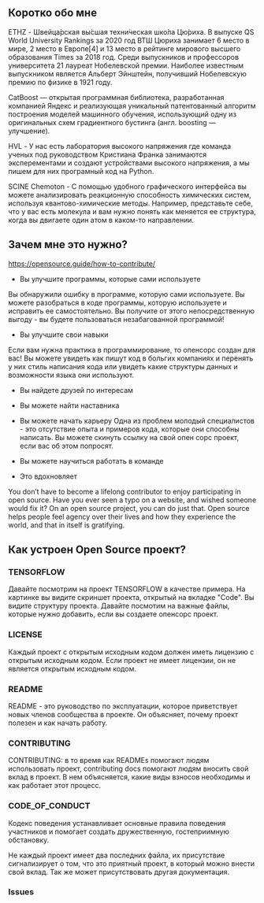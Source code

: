 ## Коротко обо мне

ETHZ - Швейца́рская вы́сшая техни́ческая шко́ла Цю́риха. В выпуске QS World University Rankings за 2020 год ВТШ Цюриха занимает 6 место в мире, 2 место в Европе[4] и 13 место в рейтинге мирового высшего образования Times за 2018 год. Среди выпускников и профессоров университета 21 лауреат Нобелевской премии. Наиболее известным выпускником является Альберт Эйнштейн, получивший Нобелевскую премию по физике в 1921 году.

CatBoost — открытая программная библиотека, разработанная компанией Яндекс и реализующая уникальный патентованный алгоритм построения моделей машинного обучения, использующий одну из оригинальных схем градиентного бустинга (англ. boosting — улучшение). 

HVL - У нас есть лаборатория высокого напряжения где команда ученых под руководством Кристиана Франка занимаются эксперементами и создают устройствами высокого напряжения, а мы пишем для них програмный код на Python.

SCINE Chemoton - С помощью удобного графического интерфейса вы можете анализировать реакционную способность химических систем, используя квантово-химические методы. Например, представьте себе, что у вас есть молекула и вам нужно понять как меняется ее структура, когда вы двигаете один атом в каком-то направлении.

## Зачем мне это нужно?

https://opensource.guide/how-to-contribute/

* Вы улучшите программы, которые сами используете

Вы обнаружили ошибку в программе, которую сами используете. Вы можете разобраться в коде программы, которую используете и исправить ее самостоятельно. Вы получите от этого непосредственную выгоду - вы будете пользоваться незабагованной программой!

* Вы улучшите свои навыки

Если вам нужна практика в программирование, то опенсорс создан для вас! Вы можете увидеть как пишут код в больгих компаниях и перенять у них стиль написания кода или увидеть какие структуры данных и возможности языка они используют.

* Вы найдете друзей по интересам
* Вы можете найти наставника
* Вы можете начать карьеру
Одна из проблем молодый специалистов - это отсутствие опыта и примеров кода, которые они способны написать. Вы можете скинуть ссылку на свой опен сорс проект, если вас об этом попросят.

* Вы можете научиться работать в команде
* Это вдохновляет

You don’t have to become a lifelong contributor to enjoy participating in open source. Have you ever seen a typo on a website, and wished someone would fix it? On an open source project, you can do just that. Open source helps people feel agency over their lives and how they experience the world, and that in itself is gratifying.

## Как устроен Open Source проект?

### TENSORFLOW

Давайте посмотрим на проект TENSORFLOW в качестве примера. На картинке вы видите скриншет проекта, открытый на вкладке "Code". Вы видите структуру проекта. Давайте посмотим на важные файлы, которые нужно добавить, если вы создаете опенсорс проект.

### LICENSE
Каждый проект с открытым исходным кодом должен иметь лицензию с открытым исходным кодом. Если проект не имеет лицензии, он не является открытым исходным кодом.

### README

README - это руководство по эксплуатации, которое приветствует новых членов сообщества в проекте. Он объясняет, почему проект полезен и как начать работу.

### CONTRIBUTING

CONTRIBUTING: в то время как READMEs помогают людям использовать проект, contributing docs помогают людям вносить свой вклад в проект. В нем объясняется, какие виды взносов необходимы и как работает этот процесс.

### CODE_OF_CONDUCT

Кодекс поведения устанавливает основные правила поведения участников и помогает создать дружественную, гостеприимную обстановку.

Не  каждый проект имеет два последних файла, их присутствие сигнализирует о том, что это приятный проект, в который можно внести свой вклад. Так же может присутствовать другая документация.

### Issues